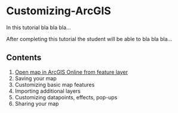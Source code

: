 # Customizing-ArcGIS

In this tutorial bla bla bla...

After completing this tutorial the student will be able to bla bla bla...

## Contents

1. [Open map in ArcGIS Online from feature layer](contents/01-open-map-in-ArcGIS)
2. Saving your map
3. Customizing basic map features
4. Importing additional layers
5. Customizing datapoints, effects, pop-ups
6. Sharing your map
